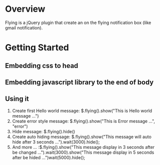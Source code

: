 Overview
========

Flying is a jQuery plugin that create an on the flying notification box (like gmail notification).
	
Getting Started
========

Embedding css to head
--------
<link rel="stylesheet" type="text/css" href="resources/css/jquery.flying.css"/>

Embedding javascript library to the end of body
--------
<script type="text/javascript" src="http://ajax.googleapis.com/ajax/libs/jquery/1.5.1/jquery.min.js"></script>
<script type="text/javascript" src="js/jquery.flying.js"></script>

Using it
--------
1. Create first Hello world message: $.flying().show("This is Hello world message ...")
2. Create error style message: $.flying().show("This is Error message ...", "error")
3. Hide message: $.flying().hide()
4. Create auto hiding message: $.flying().show("This message will auto hide after 3 seconds ...").wait(3000).hide();
5. And more ... :$.flying().show("This message display in 3 seconds after be changed ...").wait(3000).show("This message display in 5 seconds after be hided ...")wait(5000).hide();